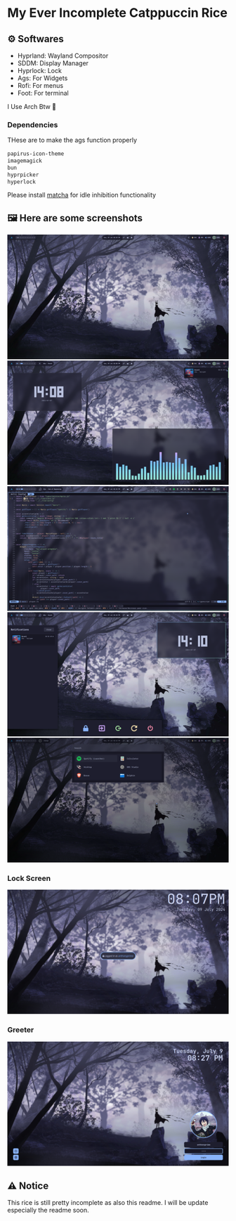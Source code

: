 # My Ever Incomplete Catppuccin Rice

## ⚙️ Softwares 

- Hyprland: Wayland Compositor
- SDDM: Display Manager
- Hyprlock: Lock
- Ags: For Widgets
- Rofi: For menus
- Foot: For terminal

I Use Arch Btw 🤭

### Dependencies

THese are to make the ags function properly
```
papirus-icon-theme
imagemagick
bun
hyprpicker
hyperlock
```
Please install [matcha](https://codeberg.org/QuincePie/matcha) for idle inhibition functionality 

## 🖼️ Here are some screenshots

![[Screenshot 1]](assets/1.png)
![[Screenshot 2]](assets/2.png)
![[Screenshot 3]](assets/3.png)
![[Screenshot 4]](assets/4.png)
![[Screenshot 5]](assets/5.png)

### Lock Screen
![[Lock Screen]](assets/lock.png)

### Greeter
![[Greeter]](assets/greeter.png)

## ⚠️ Notice 

This rice is still pretty incomplete as also this readme.
I will be update especially the readme soon.

